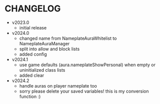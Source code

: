 # CHANGELOG

- v2023.0
  - initial release
- v2024.0
  - changed name from NameplateAuraWhitelist to NameplateAuraManager
  - split into allow and block lists
  - added config
- v2024.1
  - use game defaults (aura.nameplateShowPersonal) when empty or uninitialized class lists
  - added clear
- v2024.2
  - handle auras on player nameplate too
  - sorry please delete your saved variables! this is my conversion function :)
